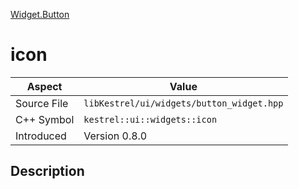 [Widget.Button](index)
# icon
| Aspect | Value |
| --- | --- |
| Source File | `libKestrel/ui/widgets/button_widget.hpp` |
| C++ Symbol | `kestrel::ui::widgets::icon` |
| Introduced | Version 0.8.0 |
## Description

